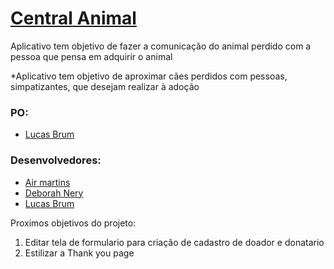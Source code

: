 # [Central Animal](https://fullstack-r2plg4vtt-devs-need-love-too.vercel.app/register/index.html)   
  
  Aplicativo tem objetivo de fazer a comunicação do animal perdido com a pessoa que pensa em adquirir o animal
  
  *Aplicativo tem objetivo de aproximar cães perdidos com pessoas, simpatizantes, que desejam realizar à adoção 
  
  ### PO:

* [Lucas Brum](https://github.com/Lucas-Brum)

  
### Desenvolvedores:
  
 * [Air martins](https://github.com/AirMartins)
 * [Deborah Nery](https://github.com/Deborah-Nery)
 * [Lucas Brum](https://github.com/Lucas-Brum)
  
  
  Proximos objetivos do projeto:
  1. Editar tela de formulario para criação de cadastro de doador e donatario
  2. Estilizar a Thank you page

